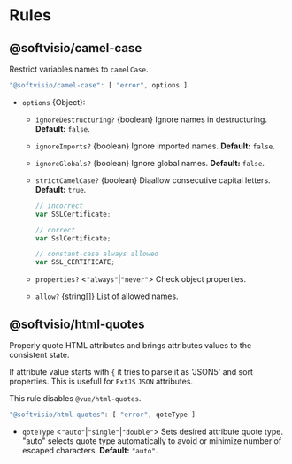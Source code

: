 # Rules

## @softvisio/camel-case

Restrict variables names to `camelCase`.

```javascript
"@softvisio/camel-case": [ "error", options ]
```

- `options` {Object}:

    - `ignoreDestructuring?` {boolean} Ignore names in destructuring. **Default:** `false`.

    - `ignoreImports?` {boolean} Ignore imported names. **Default:** `false`.

    - `ignoreGlobals?` {boolean} Ignore global names. **Default:** `false`.

    - `strictCamelCase?` {boolean} Diaallow consecutive capital letters. **Default:** `true`.

        ```javascript
        // incorrect
        var SSLCertificate;

        // correct
        var SslCertificate;

        // constant-case always allowed
        var SSL_CERTIFICATE;
        ```

    - `properties?` <`"always"`|`"never"`> Check object properties.

    - `allow?` {string\[]} List of allowed names.

## @softvisio/html-quotes

Properly quote HTML attributes and brings attributes values to the consistent state.

If attribute value starts with `{` it tries to parse it as 'JSON5' and sort properties. This is usefull for `ExtJS` `JSON` attributes.

This rule disables `@vue/html-quotes`.

```javascript
"@softvisio/html-quotes": [ "error", qoteType ]
```

- `qoteType` <`"auto"`|`"single"`|`"double"`> Sets desired attribute quote type. "auto" selects quote type automatically to avoid or minimize number of escaped characters. **Default:** `"auto"`.
